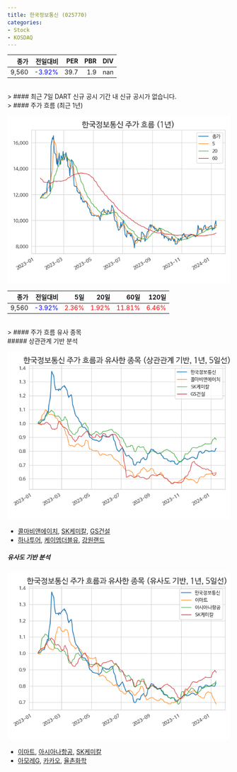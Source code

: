 ```yaml
---
title: 한국정보통신 (025770)
categories:
- Stock
- KOSDAQ
---
```


|종가|전일대비|PER|PBR|DIV|
|---:|-------:|--:|--:|--:|
|9,560|<span style="color: blue">-3.92%</span>|39.7|1.9|nan|

<!-- more -->

<br>
> #### 최근 7일 DART 신규 공시
기간 내 신규 공시가 없습니다.

<br>
> #### 주가 흐름 (최근 1년)

![025770](/assets/images/stock/025770.png)

|종가|전일대비|5일|20일|60일|120일|
|---:|-------:|--:|---:|---:|----:|
|9,560|<span style="color: blue">-3.92%</span>|<span style="color: red">2.36%</span>|<span style="color: red">1.92%</span>|<span style="color: red">11.81%</span>|<span style="color: red">6.46%</span>|

<br>
> #### 주가 흐름 유사 종목
<br>
##### 상관관계 기반 분석

![025770](/assets/images/stock/025770_corr.png)
- [콜마비앤에이치](/200130/), [SK케미칼](/285130/), [GS건설](/006360/)
- [하나투어](/039130/), [케이엠더블유](/032500/), [강원랜드](/035250/)

##### 유사도 기반 분석

![025770](/assets/images/stock/025770_sim.png)
- [이마트](/139480/), [아시아나항공](/020560/), [SK케미칼](/285130/)
- [아모레G](/002790/), [카카오](/035720/), [율촌화학](/008730/)